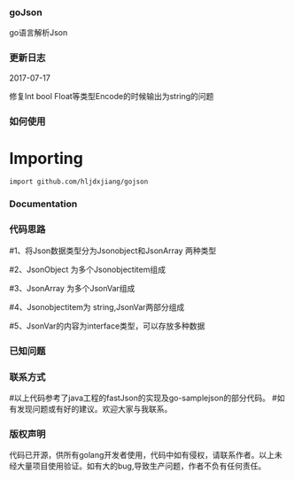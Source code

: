 ### goJson

go语言解析Json

### 更新日志

2017-07-17

修复Int bool Float等类型Encode的时候输出为string的问题

### 如何使用  
# Importing

    import github.com/hljdxjiang/gojson

### Documentation

### 代码思路

#1、将Json数据类型分为Jsonobject和JsonArray 两种类型

#2、JsonObject 为多个Jsonobjectitem组成

#3、JsonArray 为多个JsonVar组成

#4、Jsonobjectitem为 string,JsonVar两部分组成

#5、JsonVar的内容为interface类型，可以存放多种数据

### 已知问题

### 联系方式

#以上代码参考了java工程的fastJson的实现及go-samplejson的部分代码。
#如有发现问题或有好的建议。欢迎大家与我联系。

### 版权声明

代码已开源，供所有golang开发者使用，代码中如有侵权，请联系作者。以上未经大量项目使用验证。如有大的bug,导致生产问题，作者不负有任何责任。

